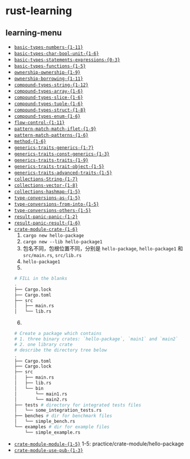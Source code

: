 # rust-learning

## learning-menu

- [`basic-types-numbers-{1-11}`](https://zh.practice.rs/basic-types/numbers.html)
- [`basic-types-char-bool-unit-{1-6}`](https://zh.practice.rs/basic-types/char-bool-unit.html)
- [`basic-types-statements-expressions-{0-3}`](https://zh.practice.rs/basic-types/statements-expressions.html)
- [`basic-types-functions-{1-5}`](https://zh.practice.rs/basic-types/functions.html)
- [`ownership-ownership-{1-9}`](https://zh.practice.rs/ownership/ownership.html)
- [`ownership-borrowing-{1-11}`](https://zh.practice.rs/ownership/borrowing.html)
- [`compound-types-string-{1-12}`](https://zh.practice.rs/compound-types/string.html)
- [`compound-types-array-{1-6}`](https://zh.practice.rs/compound-types/array.html)
- [`compound-types-slice-{1-6}`](https://zh.practice.rs/compound-types/slice.html)
- [`compound-types-tuple-{1-6}`](https://zh.practice.rs/compound-types/tuple.html)
- [`compound-types-struct-{1-8}`](https://zh.practice.rs/compound-types/struct.html)
- [`compound-types-enum-{1-6}`](https://zh.practice.rs/compound-types/enum.html)
- [`flow-control-{1-11}`](https://zh.practice.rs/flow-control.html)
- [`pattern-match-match-iflet-{1-9}`](https://zh.practice.rs/pattern-match/match-iflet.html)
- [`pattern-match-patterns-{1-6}`](https://zh.practice.rs/pattern-match/patterns.html)
- [`method-{1-6}`](https://zh.practice.rs/method.html)
- [`generics-traits-generics-{1-7}`](https://zh.practice.rs/generics-traits/generics.html)
- [`generics-traits-const-generics-{1-3}`](https://zh.practice.rs/generics-traits/const-generics.html)
- [`generics-traits-traits-{1-9}`](https://zh.practice.rs/generics-traits/traits.html)
- [`generics-traits-trait-object-{1-5}`](https://zh.practice.rs/generics-traits/trait-object.html)
- [`generics-traits-advanced-traits-{1-5}`](https://zh.practice.rs/generics-traits/advanced-traits.html)
- [`collections-String-{1-7}`](https://zh.practice.rs/collections/String.html)
- [`collections-vector-{1-8}`](https://zh.practice.rs/collections/vector.html)
- [`collections-hashmap-{1-5}`](https://zh.practice.rs/collections/hashmap.html)
- [`type-conversions-as-{1-5}`](https://zh.practice.rs/type-conversions/as.html)
- [`type-conversions-from-into-{1-5}`](https://zh.practice.rs/type-conversions/from-into.html)
- [`type-conversions-others-{1-5}`](https://zh.practice.rs/type-conversions/others.html)
- [`result-panic-panic-{1-2}`](https://zh.practice.rs/result-panic/panic.html)
- [`result-panic-result-{1-6}`](https://zh.practice.rs/result-panic/result.html)
- [`crate-module-crate-{1-6}`](https://zh.practice.rs/crate-module/crate.html)
  1. `cargo new hello-package`
  2. `cargo new --lib hello-package1`
  3. 包名不同，包根位置不同，分别是 `hello-package`, `hello-package1` 和 `src/main.rs`, `src/lib.rs`
  4. `hello-package1`
  5.
    ```bash
    # FILL in the blanks
    .
    ├── Cargo.lock
    ├── Cargo.toml
    ├── src
    │   ├── main.rs
    │   └── lib.rs
    ```
  6.
  ```bash
  # Create a package which contains 
  # 1. three binary crates: `hello-package`, `main1` and `main2`
  # 2. one library crate
  # describe the directory tree below
  .
  ├── Cargo.toml
  ├── Cargo.lock
  ├── src
  │   ├── main.rs
  │   ├── lib.rs
  │   └── bin
  │       └── main1.rs
  │       └── main2.rs
  ├── tests # directory for integrated tests files
  │   └── some_integration_tests.rs
  ├── benches # dir for benchmark files
  │   └── simple_bench.rs
  └── examples # dir for example files
      └── simple_example.rs
  ```
- [`crate-module-module-{1-5}`](https://zh.practice.rs/crate-module/module.html)
  1-5: practice/crate-module/hello-package
- [`crate-module-use-pub-{1-3}`](https://zh.practice.rs/crate-module/use-pub.html)

